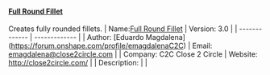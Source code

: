 #### [Full Round Fillet](https://cad.onshape.com/documents/3d52520839c0fa3587798c0f)
Creates fully rounded fillets.
| Name:[Full Round Fillet](https://cad.onshape.com/documents/3d52520839c0fa3587798c0f)  | Version: 3.0  |
| ------------- | ------------- |
| Author: [Eduardo Magdalena] (https://forum.onshape.com/profile/emagdalenaC2C)  | Email: emagdalena@close2circle.com  |
| Company: C2C Close 2 Circle  | Website: http://close2circle.com/  |
| Description:  |   |

